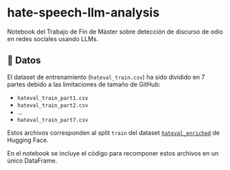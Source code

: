 # hate-speech-llm-analysis
Notebook del Trabajo de Fin de Máster sobre detección de discurso de odio en redes sociales usando LLMs.
## 📂 Datos

El dataset de entrenamiento (`hateval_train.csv`) ha sido dividido en 7 partes debido a las limitaciones de tamaño de GitHub:

- `hateval_train_part1.csv`
- `hateval_train_part2.csv`
- ...
- `hateval_train_part7.csv`

Estos archivos corresponden al split `train` del dataset [`hateval_enriched`](https://huggingface.co/datasets/hs-knowledge/hateval_enriched) de Hugging Face.

En el notebook se incluye el código para recomponer estos archivos en un único DataFrame.
